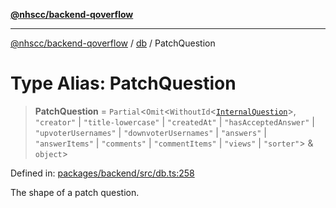 [**@nhscc/backend-qoverflow**](../../README.md)

***

[@nhscc/backend-qoverflow](../../README.md) / [db](../README.md) / PatchQuestion

# Type Alias: PatchQuestion

> **PatchQuestion** = `Partial`\<`Omit`\<`WithoutId`\<[`InternalQuestion`](InternalQuestion.md)\>, `"creator"` \| `"title-lowercase"` \| `"createdAt"` \| `"hasAcceptedAnswer"` \| `"upvoterUsernames"` \| `"downvoterUsernames"` \| `"answers"` \| `"answerItems"` \| `"comments"` \| `"commentItems"` \| `"views"` \| `"sorter"`\> & `object`\>

Defined in: [packages/backend/src/db.ts:258](https://github.com/nhscc/qoverflow.api.hscc.bdpa.org/blob/e58635515aaccbecfff868b37cbae9a64bb762c2/packages/backend/src/db.ts#L258)

The shape of a patch question.
